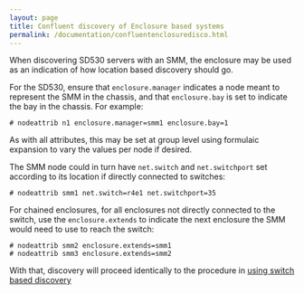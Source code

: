 ```yaml
---
layout: page
title: Confluent discovery of Enclosure based systems
permalink: /documentation/confluentenclosuredisco.html
---
```


When discovering SD530 servers with an SMM, the enclosure may be used as an indication
of how location based discovery should go.

For the SD530, ensure that `enclosure.manager` indicates a node meant to represent the SMM in the chassis, and
that `enclosure.bay`  is set to indicate the bay in the chassis. For example:

    # nodeattrib n1 enclosure.manager=smm1 enclosure.bay=1

As with all attributes, this may be set at group level using formulaic expansion to vary the values per node if desired.

The SMM node could in turn have `net.switch` and `net.switchport` set according to its location if directly connected to switches:

    # nodeattrib smm1 net.switch=r4e1 net.switchport=35

For chained enclosures, for all enclosures not directly connected to the switch, use the `enclosure.extends` to indicate the next
enclosure the SMM would need to use to reach the switch:

    # nodeattrib smm2 enclosure.extends=smm1
    # nodeattrib smm3 enclosure.extends=smm2

With that, discovery will proceed identically to the procedure in [using switch based discovery](confluentswitchdisco.md)
